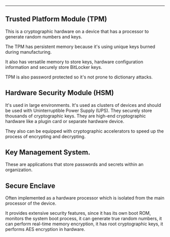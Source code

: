 
---

## Trusted Platform Module (TPM)

This is a cryptographic hardware on a device that has a processor to generate random numbers and keys.

The TPM has persistent memory because it's using unique keys burned during manufacturing. 

It also has versatile memory to store keys, hardware configuration information and securely store BitLocker keys. 

TPM is also password protected so it's not prone to dictionary attacks.

## Hardware Security Module (HSM)

It's used in large environments. It's used as clusters of devices and should be used with Uninterruptible Power Supply (UPS).  They securely store thousands of cryptographic keys. 
They are high-end cryptographic hardware like a plugin card or separate hardware device.

They also can be equipped with cryptographic accelerators to speed up the process of encrypting and decrypting.

## Key Management System.

These are applications that store passwords and secrets within an organization.

## Secure Enclave

Often implemented as a hardware processor which is isolated from the main processor of the device.

It provides extensive security features, since it has its own boot ROM, monitors the system boot process, it can generate true random numbers, it can perform real-time memory encryption, it has root cryptographic keys, it performs AES encryption in hardware. 
